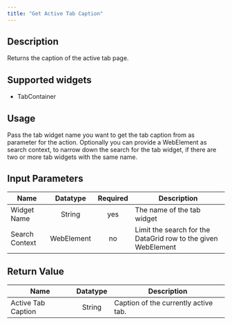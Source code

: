 ```yaml
---
title: "Get Active Tab Caption"
---
```

## Description
Returns the caption of the active tab page.

## Supported widgets
 + TabContainer

## Usage
Pass the tab widget name you want to get the tab caption from as parameter for the action.
Optionally you can provide a WebElement as search context, to narrow down the search for the tab widget, if there are two or more tab widgets with the same name.

## Input Parameters
Name | Datatype | Required | Description
---- | :--------: | :--------: | ---------------
Widget Name | String | yes | The name of the tab widget
Search Context | WebElement | no | Limit the search for the DataGrid row to the given WebElement

## Return Value
Name | Datatype | Description
---- | :---------: | ---------------
Active Tab Caption | String | Caption of the currently active tab.
